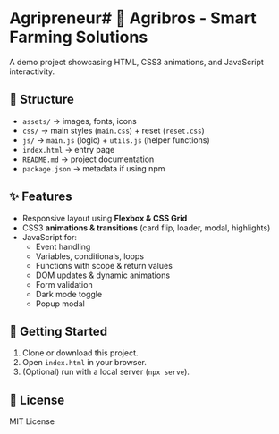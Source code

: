 # Agripreneur# 🌱 Agribros - Smart Farming Solutions

A demo project showcasing HTML, CSS3 animations, and JavaScript interactivity.

## 📂 Structure
- `assets/` → images, fonts, icons
- `css/` → main styles (`main.css`) + reset (`reset.css`)
- `js/` → `main.js` (logic) + `utils.js` (helper functions)
- `index.html` → entry page
- `README.md` → project documentation
- `package.json` → metadata if using npm

## ✨ Features
- Responsive layout using **Flexbox & CSS Grid**
- CSS3 **animations & transitions** (card flip, loader, modal, highlights)
- JavaScript for:
  - Event handling
  - Variables, conditionals, loops
  - Functions with scope & return values
  - DOM updates & dynamic animations
  - Form validation
  - Dark mode toggle
  - Popup modal

## 🚀 Getting Started
1. Clone or download this project.
2. Open `index.html` in your browser.
3. (Optional) run with a local server (`npx serve`).

## 📜 License
MIT License
